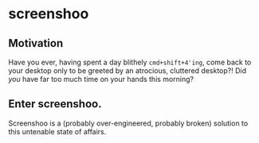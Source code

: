 # screenshoo

## Motivation 
Have you ever, having spent a day blithely `cmd+shift+4'ing`, come back to your desktop only to be greeted by an atrocious, cluttered desktop?! Did *you* have far too much time on your hands this morning?

## Enter screenshoo.
Screenshoo is a (probably over-engineered, probably broken) solution to this untenable state of affairs.
